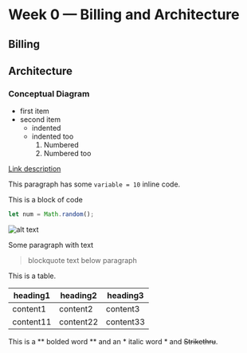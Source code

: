 # Week 0 — Billing and Architecture

## Billing

## Architecture

### Conceptual Diagram

- first item
- second item
  - indented
  - indented too
    1. Numbered
    2. Numbered too

[Link description](http://www.github.com)

This paragraph has some `variable = 10` inline code.

This is a block of code
```javascript
let num = Math.random();
```

![alt text](http://picsum.photos/200/200)

Some paragraph with text
> blockquote text below paragraph

This is a table.

| heading1 | heading2 | heading3 |
| --- | --- | --- |
| content1 | content2 | content3 |
| content11 | content22 | content33 |

This is a ** bolded word ** and an * italic word * and ~~Strikethru~~.
